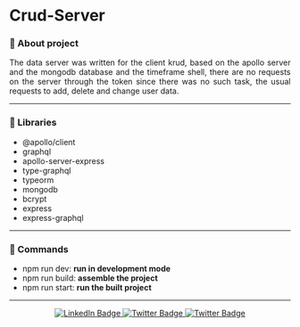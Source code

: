 # Crud-Server

### :pushpin: About project
<p align="justify">The data server was written for the client krud, based on the apollo server and the mongodb database and the timeframe shell, there are no requests on the server through the token since there was no such task, the usual requests to add, delete and change user data.</p>

---

### :book: Libraries

- @apollo/client
- graphql
- apollo-server-express
- type-graphql
- typeorm
- mongodb
- bcrypt
- express
- express-graphql

---

### :pizza: Commands

- npm run dev: <strong>run in development mode</strong>
- npm run build: <strong>assemble the project</strong>
-  npm run start: <strong>run the built project</strong>

---

<div id="badges" align="center">  
<a href="https://www.linkedin.com/in/sinedviper"> 
<img src="https://img.shields.io/badge/LinkedIn-blue?style=for-the-badge&logo=linkedin&logoColor=white" alt="LinkedIn Badge"/> 
</a> 
<a href="https://www.instagram.com/sinedviper"> 
<img src="https://img.shields.io/badge/Instagram-orange?style=for-the-badge&logo=instagram&logoColor=white" alt="Twitter Badge"/> 
</a>
<a href="https://www.t.me/sinedviper"> 
<img src="https://img.shields.io/badge/Telegram-purple?style=for-the-badge&logo=telegram&logoColor=white" alt="Twitter Badge"/> 
</a>
</div>
